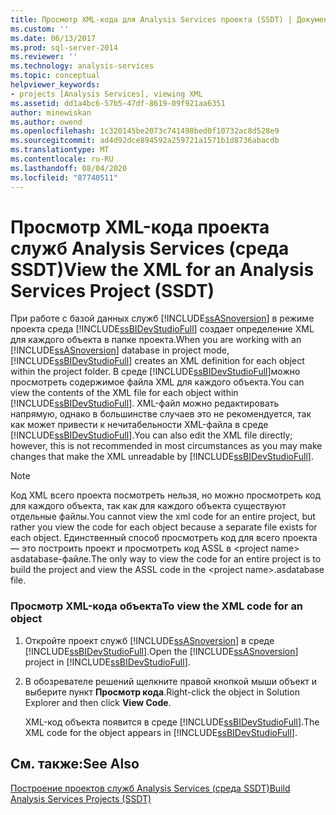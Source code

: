 ```yaml
---
title: Просмотр XML-кода для Analysis Services проекта (SSDT) | Документация Майкрософт
ms.custom: ''
ms.date: 06/13/2017
ms.prod: sql-server-2014
ms.reviewer: ''
ms.technology: analysis-services
ms.topic: conceptual
helpviewer_keywords:
- projects [Analysis Services], viewing XML
ms.assetid: dd1a4bc6-57b5-47df-8619-09f921aa6351
author: minewiskan
ms.author: owend
ms.openlocfilehash: 1c320145be2073c741498bed0f10732ac8d528e9
ms.sourcegitcommit: ad4d92dce894592a259721a1571b1d8736abacdb
ms.translationtype: MT
ms.contentlocale: ru-RU
ms.lasthandoff: 08/04/2020
ms.locfileid: "87740511"
---
```

# <a name="view-the-xml-for-an-analysis-services-project-ssdt"></a><span data-ttu-id="63230-102">Просмотр XML-кода проекта служб Analysis Services (среда SSDT)</span><span class="sxs-lookup"><span data-stu-id="63230-102">View the XML for an Analysis Services Project (SSDT)</span></span>
  <span data-ttu-id="63230-103">При работе с базой данных служб [!INCLUDE[ssASnoversion](../../includes/ssasnoversion-md.md)] в режиме проекта среда [!INCLUDE[ssBIDevStudioFull](../../includes/ssbidevstudiofull-md.md)] создает определение XML для каждого объекта в папке проекта.</span><span class="sxs-lookup"><span data-stu-id="63230-103">When you are working with an [!INCLUDE[ssASnoversion](../../includes/ssasnoversion-md.md)] database in project mode, [!INCLUDE[ssBIDevStudioFull](../../includes/ssbidevstudiofull-md.md)] creates an XML definition for each object within the project folder.</span></span> <span data-ttu-id="63230-104">В среде [!INCLUDE[ssBIDevStudioFull](../../includes/ssbidevstudiofull-md.md)]можно просмотреть содержимое файла XML для каждого объекта.</span><span class="sxs-lookup"><span data-stu-id="63230-104">You can view the contents of the XML file for each object within [!INCLUDE[ssBIDevStudioFull](../../includes/ssbidevstudiofull-md.md)].</span></span> <span data-ttu-id="63230-105">XML-файл можно редактировать напрямую, однако в большинстве случаев это не рекомендуется, так как может привести к нечитабельности XML-файла в среде [!INCLUDE[ssBIDevStudioFull](../../includes/ssbidevstudiofull-md.md)].</span><span class="sxs-lookup"><span data-stu-id="63230-105">You can also edit the XML file directly; however, this is not recommended in most circumstances as you may make changes that make the XML unreadable by [!INCLUDE[ssBIDevStudioFull](../../includes/ssbidevstudiofull-md.md)].</span></span>  
  
> [!NOTE]  
>  <span data-ttu-id="63230-106">Код XML всего проекта посмотреть нельзя, но можно просмотреть код для каждого объекта, так как для каждого объекта существуют отдельные файлы.</span><span class="sxs-lookup"><span data-stu-id="63230-106">You cannot view the xml code for an entire project, but rather you view the code for each object because a separate file exists for each object.</span></span> <span data-ttu-id="63230-107">Единственный способ просмотреть код для всего проекта — это построить проект и просмотреть код ASSL в \<project name> asdatabase-файле.</span><span class="sxs-lookup"><span data-stu-id="63230-107">The only way to view the code for an entire project is to build the project and view the ASSL code in the \<project name>.asdatabase file.</span></span>  
  
### <a name="to-view-the-xml-code-for-an-object"></a><span data-ttu-id="63230-108">Просмотр XML-кода объекта</span><span class="sxs-lookup"><span data-stu-id="63230-108">To view the XML code for an object</span></span>  
  
1.  <span data-ttu-id="63230-109">Откройте проект служб [!INCLUDE[ssASnoversion](../../includes/ssasnoversion-md.md)] в среде [!INCLUDE[ssBIDevStudioFull](../../includes/ssbidevstudiofull-md.md)].</span><span class="sxs-lookup"><span data-stu-id="63230-109">Open the [!INCLUDE[ssASnoversion](../../includes/ssasnoversion-md.md)] project in [!INCLUDE[ssBIDevStudioFull](../../includes/ssbidevstudiofull-md.md)].</span></span>  
  
2.  <span data-ttu-id="63230-110">В обозревателе решений щелкните правой кнопкой мыши объект и выберите пункт **Просмотр кода**.</span><span class="sxs-lookup"><span data-stu-id="63230-110">Right-click the object in Solution Explorer and then click **View Code**.</span></span>  
  
     <span data-ttu-id="63230-111">XML-код объекта появится в среде [!INCLUDE[ssBIDevStudioFull](../../includes/ssbidevstudiofull-md.md)].</span><span class="sxs-lookup"><span data-stu-id="63230-111">The XML code for the object appears in [!INCLUDE[ssBIDevStudioFull](../../includes/ssbidevstudiofull-md.md)].</span></span>  
  
## <a name="see-also"></a><span data-ttu-id="63230-112">См. также:</span><span class="sxs-lookup"><span data-stu-id="63230-112">See Also</span></span>  
 [<span data-ttu-id="63230-113">Построение проектов служб Analysis Services (среда SSDT)</span><span class="sxs-lookup"><span data-stu-id="63230-113">Build Analysis Services Projects &#40;SSDT&#41;</span></span>](build-analysis-services-projects-ssdt.md)  
  
  
